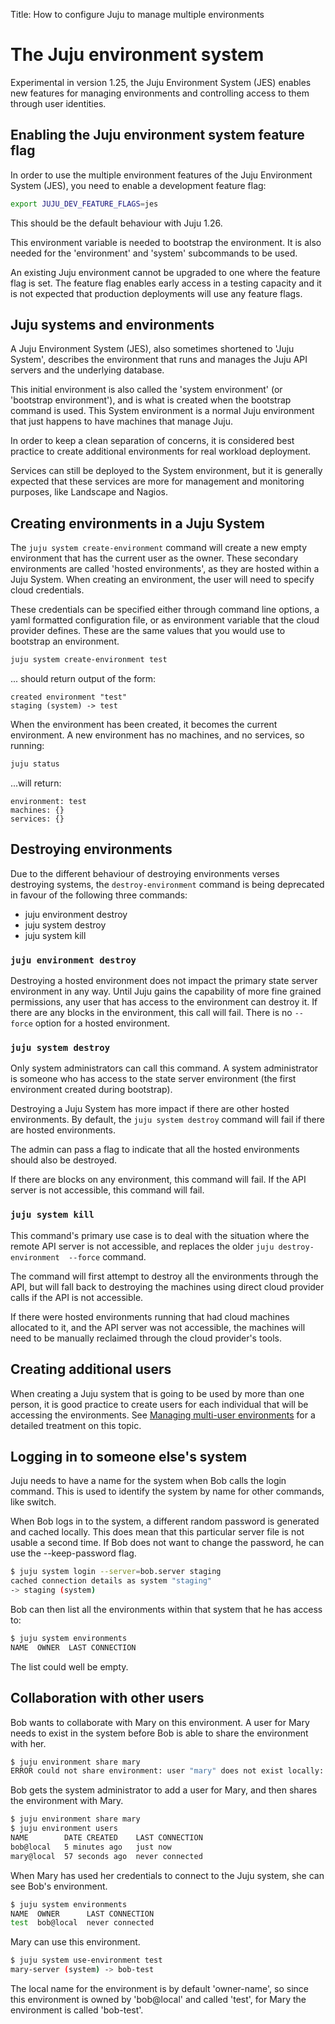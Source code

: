 Title: How to configure Juju to manage multiple environments  

# The Juju environment system

Experimental in version 1.25, the Juju Environment System (JES) enables new 
features for managing environments and controlling access to them through user 
identities.

## Enabling the Juju environment system feature flag

In order to use the multiple environment features of the Juju Environment System 
(JES), you need to enable a development feature flag:

```bash
export JUJU_DEV_FEATURE_FLAGS=jes
```

This should be the default behaviour with Juju 1.26.

This environment variable is needed to bootstrap the environment. It is also
needed for the 'environment' and 'system' subcommands to be used.

An existing Juju environment cannot be upgraded to one where the feature flag
is set. The feature flag enables early access in a testing capacity and it is
not expected that production deployments will use any feature flags.

## Juju systems and environments

A Juju Environment System (JES), also sometimes shortened to 'Juju System',
describes the environment that runs and manages the Juju API servers and the
underlying database.

This initial environment is also called the 'system environment' 
(or 'bootstrap environment'), and is what is
created when the bootstrap command is used.  This System environment is a
normal Juju environment that just happens to have machines that manage Juju.

In order to keep a clean separation of concerns, it is considered best
practice to create additional environments for real workload deployment.

Services can still be deployed to the System environment, but it is generally
expected that these services are more for management and monitoring purposes,
like Landscape and Nagios.


## Creating environments in a Juju System

The `juju system create-environment` command will create a new empty
environment that has the current user as the owner. These secondary
environments are called 'hosted environments', as they are hosted within a
Juju System. When creating an environment, the user will need to specify cloud
credentials.

These credentials can be specified either through command line options, a yaml
formatted configuration file, or as environment variable that the cloud
provider defines. These are the same values that you would use to bootstrap an
environment.

```bash
juju system create-environment test
```
... should return output of the form:

```no-highlight
created environment "test"
staging (system) -> test
```

When the environment has been created, it becomes the current environment. A
new environment has no machines, and no services, so running:

```bash
juju status
```
...will return:

```no-highlight
environment: test
machines: {}
services: {}
```

## Destroying environments

Due to the different behaviour of destroying environments verses destroying
systems, the `destroy-environment` command is being deprecated in favour of
the following three commands:

- juju environment destroy
- juju system destroy
- juju system kill

### `juju environment destroy`

Destroying a hosted environment does not impact the primary state server
environment in any way.  Until Juju gains the capability of more fine grained
permissions, any user that has access to the environment can destroy it.  If
there are any blocks in the environment, this call will fail. There is no
`--force` option for a hosted environment.

### `juju system destroy`

Only system administrators can call this command. A system administrator is
someone who has access to the state server environment (the first environment
created during bootstrap).

Destroying a Juju System has more impact if there are other hosted
environments. By default, the `juju system destroy` command will fail if there
are hosted environments.

The admin can pass a flag to indicate that all the hosted environments should
also be destroyed.

If there are blocks on any environment, this command will fail.  If the API
server is not accessible, this command will fail.

### `juju system kill`

This command's primary use case is to deal with the situation where the remote
API server is not accessible, and replaces the older `juju destroy-environment 
--force` command.

The command will first attempt to destroy all the environments through the
API, but will fall back to destroying the machines using direct cloud provider
calls if the API is not accessible.

If there were hosted environments running that had cloud machines allocated to
it, and the API server was not accessible, the machines will need to be
manually reclaimed through the cloud provider's tools.

## Creating additional users

When creating a Juju system that is going to be used by more than one person,
it is good practice to create users for each individual that will be accessing
the environments. See
[Managing multi-user environments](./juju-multiuser-environments.html) for
a detailed treatment on this topic.


## Logging in to someone else's system

Juju needs to have a name for the system when Bob calls the login command.
This is used to identify the system by name for other commands, like switch.

When Bob logs in to the system, a different random password is generated and
cached locally. This does mean that this particular server file is not usable
a second time. If Bob does not want to change the password, he can use the
--keep-password flag.

```bash
$ juju system login --server=bob.server staging
cached connection details as system "staging"
-> staging (system)
```

Bob can then list all the environments within that system that he has access
to:

```bash
$ juju system environments
NAME  OWNER  LAST CONNECTION
```

The list could well be empty.

## Collaboration with other users

Bob wants to collaborate with Mary on this environment. A user for Mary needs
to exist in the system before Bob is able to share the environment with her.

```bash
$ juju environment share mary
ERROR could not share environment: user "mary" does not exist locally: user "mary" not found
```

Bob gets the system administrator to add a user for Mary, and then shares the
environment with Mary.

```bash
$ juju environment share mary
$ juju environment users
NAME        DATE CREATED    LAST CONNECTION
bob@local   5 minutes ago   just now
mary@local  57 seconds ago  never connected
```

When Mary has used her credentials to connect to the Juju system, she can see
Bob's environment.

```bash
$ juju system environments
NAME  OWNER      LAST CONNECTION
test  bob@local  never connected
```

Mary can use this environment.

```bash
$ juju system use-environment test
mary-server (system) -> bob-test
```

The local name for the environment is by default 'owner-name', so since this
environment is owned by 'bob@local' and called 'test', for Mary the environment
is called 'bob-test'.


